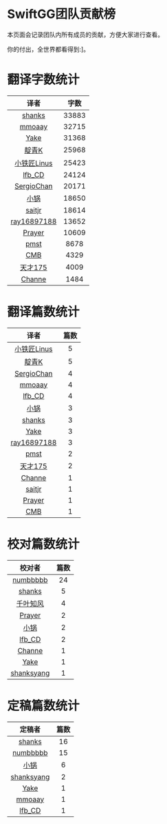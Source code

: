
# SwiftGG团队贡献榜

本页面会记录团队内所有成员的贡献，方便大家进行查看。

你的付出，全世界都看得到:]。

# 翻译字数统计

| 译者 | 字数 |
| :------------: | :------------: |
| [shanks](http://codebuild.me/) | 33883 |
| [mmoaay](http://blog.csdn.net/mmoaay) | 32715 |
| [Yake](http://blog.csdn.net/yake_099) | 31368 |
| [靛青K](http://www.dianqk.org/) | 25968 |
| [小铁匠Linus](http://weibo.com/linusling) | 25423 |
| [lfb_CD](http://weibo.com/lfbWb) | 24124 |
| [SergioChan](https://github.com/SergioChan) | 20171 |
| [小锅](http://www.swiftyper.com/) | 18650 |
| [saitjr](http://www.brighttj.com) | 18614 |
| [ray16897188](http://www.jianshu.com/users/97c49dfd1f9f/latest_articles) | 13652 |
| [Prayer](http://www.futantan.com) | 10609 |
| [pmst](http://blog.csdn.net/colouful987) | 8678 |
| [CMB](https://github.com/chenmingbiao) | 4329 |
| [天才175](http://weibo.com/u/2916092907) | 4009 |
| [Channe](undefined) | 1484 |


# 翻译篇数统计

| 译者 | 篇数 |
| :------------: | :------------: |
| [小铁匠Linus](http://weibo.com/linusling) | 5 |
| [靛青K](http://www.dianqk.org/) | 5 |
| [SergioChan](https://github.com/SergioChan) | 4 |
| [mmoaay](http://blog.csdn.net/mmoaay) | 4 |
| [lfb_CD](http://weibo.com/lfbWb) | 4 |
| [小锅](http://www.swiftyper.com/) | 3 |
| [shanks](http://codebuild.me/) | 3 |
| [Yake](http://blog.csdn.net/yake_099) | 3 |
| [ray16897188](http://www.jianshu.com/users/97c49dfd1f9f/latest_articles) | 3 |
| [pmst](http://blog.csdn.net/colouful987) | 2 |
| [天才175](http://weibo.com/u/2916092907) | 2 |
| [Channe](undefined) | 1 |
| [saitjr](http://www.brighttj.com) | 1 |
| [Prayer](http://www.futantan.com) | 1 |
| [CMB](https://github.com/chenmingbiao) | 1 |


# 校对篇数统计

| 校对者 | 篇数 |
| :------------: | :------------: |
| [numbbbbb](https://github.com/numbbbbb) | 24 |
| [shanks](http://codebuild.me/) | 5 |
| [千叶知风](http://weibo.com/xiaoxxiao) | 4 |
| [Prayer](http://www.futantan.com) | 2 |
| [小锅](http://www.swiftyper.com/) | 2 |
| [lfb_CD](http://weibo.com/lfbWb) | 2 |
| [Channe](undefined) | 1 |
| [Yake](http://blog.csdn.net/yake_099) | 1 |
| [shanksyang](undefined) | 1 |


# 定稿篇数统计

| 定稿者 | 篇数 |
| :------------: | :------------: |
| [shanks](http://codebuild.me/) | 16 |
| [numbbbbb](https://github.com/numbbbbb) | 15 |
| [小锅](http://www.swiftyper.com/) | 6 |
| [shanksyang](undefined) | 2 |
| [Yake](http://blog.csdn.net/yake_099) | 1 |
| [mmoaay](http://blog.csdn.net/mmoaay) | 1 |
| [lfb_CD](http://weibo.com/lfbWb) | 1 |